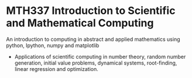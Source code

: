 # MTH337 Introduction to Scientific and Mathematical Computing
An introduction to computing in abstract and applied mathematics using python, Ipython, numpy and matplotlib

- Applications of scientific computing in number theory, random number generation, initial value
problems, dynamical systems, root-finding, linear regression and optimization.

